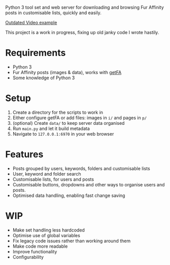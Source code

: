Python 3 tool set and web server for downloading and browsing Fur Affinity posts in customisable lists, quickly and easily.

[Outdated Video example](https://www.youtube.com/watch?v=W1tM0ZRNgf4)

This project is a work in progress, fixing up old janky code I wrote hastily.

# Requirements
* Python 3
* Fur Affinity posts (images & data), works with [getFA](https://github.com/CodedCells/getfa)
* Some knowledge of Python 3

# Setup
1. Create a directory for the scripts to work in
2. Either configure getFA or add files: images in `i/` and pages in `p/`
3. (optional) Create `data/` to keep server data organised
4. Run `main.py` and let it build metadata
5. Navigate to `127.0.0.1:6970` in your web browser

# Features
* Posts grouped by users, keywords, folders and customisable lists
* User, keyword and folder search
* Customisable lists, for users and posts
* Customisable buttons, dropdowns and other ways to organise users and posts.
* Optimised data handling, enabling fast change saving

# WIP
* Make set handling less hardcoded
* Optimise use of global variables
* Fix legacy code issues rather than working around them
* Make code more readable
* Improve functionality
* Configurability
